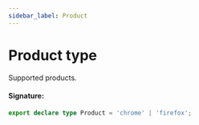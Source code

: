 ```yaml
---
sidebar_label: Product
---
```


# Product type

Supported products.

#### Signature:

```typescript
export declare type Product = 'chrome' | 'firefox';
```
